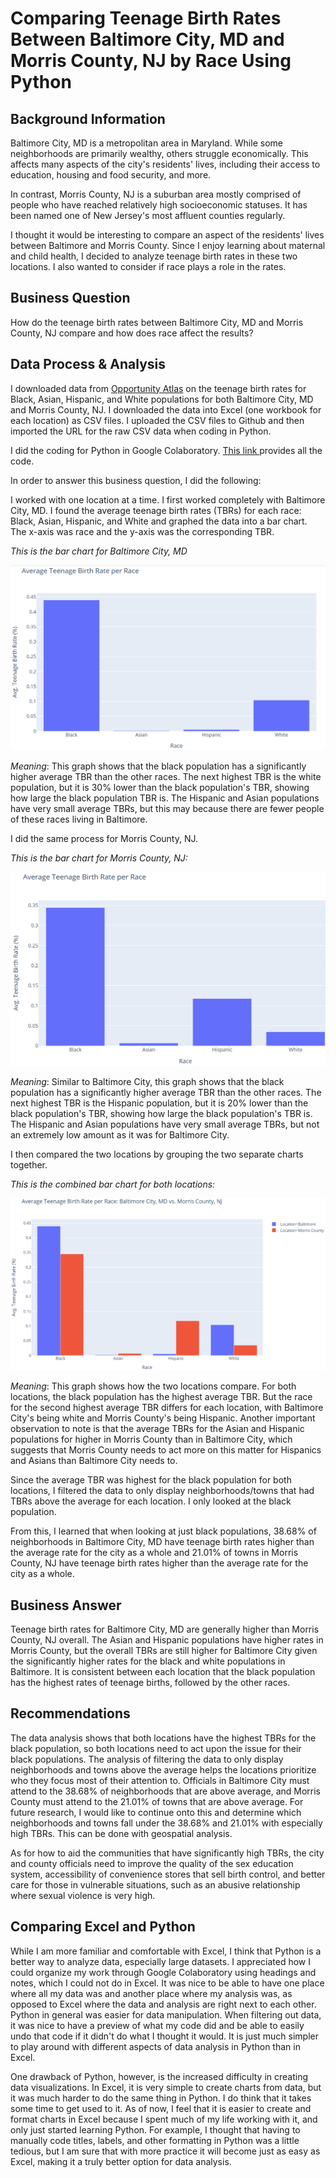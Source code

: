 # Comparing Teenage Birth Rates Between Baltimore City, MD and Morris County, NJ by Race Using Python

## Background Information 

Baltimore City, MD is a metropolitan area in Maryland. While some neighborhoods are primarily wealthy, others struggle economically. This affects many aspects of the city's residents' lives, including their access to education, housing and food security, and more.

In contrast, Morris County, NJ is a suburban area mostly comprised of people who have reached relatively high socioeconomic statuses. It has been named one of New Jersey's most affluent counties regularly.

I thought it would be interesting to compare an aspect of the residents' lives between Baltimore and Morris County. Since I enjoy learning about maternal and child health, I decided to analyze teenage birth rates in these two locations. I also wanted to consider if race plays a role in the rates.

## Business Question 

How do the teenage birth rates between Baltimore City, MD and Morris County, NJ compare and how does race affect the results?

## Data Process & Analysis 

I downloaded data from [Opportunity Atlas](https://www.opportunityatlas.org/) on the teenage birth rates for Black, Asian, Hispanic, and White populations for both Baltimore City, MD and Morris County, NJ. I downloaded the data into Excel (one workbook for each location) as CSV files. I uploaded the CSV files to Github and then imported the URL for the raw CSV data when coding in Python. 

I did the coding for Python in Google Colaboratory. [This link ](https://colab.research.google.com/drive/1lIheEioxtqNlSnr-zMkiiSYTRcBXtJiU#scrollTo=vCefxjqitPpe&uniqifier=1) provides all the code. 

In order to answer this business question, I did the following: 

I worked with one location at a time. I first worked completely with Baltimore City, MD. I found the average teenage birth rates (TBRs) for each race: Black, Asian, Hispanic, and White and graphed the data into a bar chart. The x-axis was race and the y-axis was the corresponding TBR. 

*This is the bar chart for Baltimore City, MD* 

![alt_text](bmore-bar-graph-updated.png) 

*Meaning*: This graph shows that the black population has a significantly higher average TBR than the other races. The next highest TBR is the white population, but it is 30% lower than the black population's TBR, showing how large the black population TBR is. The Hispanic and Asian populations have very small average TBRs, but this may because there are fewer people of these races living in Baltimore.

I did the same process for Morris County, NJ. 

*This is the bar chart for Morris County, NJ:* 

![alt_text](morris-bar-graph-updated-1.png) 

*Meaning*: Similar to Baltimore City, this graph shows that the black population has a significantly higher average TBR than the other races. The next highest TBR is the Hispanic population, but it is 20% lower than the black population's TBR, showing how large the black population's TBR is. The Hispanic and Asian populations have very small average TBRs, but not an extremely low amount as it was for Baltimore City.

I then compared the two locations by grouping the two separate charts together. 

*This is the combined bar chart for both locations:*

![alt_text](combined-bar-graph-updated.png) 

*Meaning*: This graph shows how the two locations compare. For both locations, the black population has the highest average TBR. But the race for the second highest average TBR differs for each location, with Baltimore City's being white and Morris County's being Hispanic. Another important observation to note is that the average TBRs for the Asian and Hispanic populations for higher in Morris County than in Baltimore City, which suggests that Morris County needs to act more on this matter for Hispanics and Asians than Baltimore City needs to.

Since the average TBR was highest for the black population for both locations, I filtered the data to only display neighborhoods/towns that had TBRs above the average for each location. I only looked at the black population. 

From this, I learned that when looking at just black populations, 38.68% of neighborhoods in Baltimore City, MD have teenage birth rates higher than the average rate for the city as a whole and 21.01% of towns in Morris County, NJ have teenage birth rates higher than the average rate for the city as a whole. 

## Business Answer 

Teenage birth rates for Baltimore City, MD are generally higher than Morris County, NJ overall. The Asian and Hispanic populations have higher rates in Morris County, but the overall TBRs are still higher for Baltimore City given the significantly higher rates for the black and white populations in Baltimore. It is consistent between each location that the black population has the highest rates of teenage births, followed by the other races. 

## Recommendations 

The data analysis shows that both locations have the highest TBRs for the black population, so both locations need to act upon the issue for their black populations. The analysis of filtering the data to only display neighborhoods and towns above the average helps the locations prioritize who they focus most of their attention to. Officials in Baltimore City must attend to the 38.68% of neighborhoods that are above average, and Morris County must attend to the 21.01% of towns that are above average. For future research, I would like to continue onto this and determine which neighborhoods and towns fall under the 38.68% and 21.01% with especially high TBRs. This can be done with geospatial analysis. 

As for how to aid the communities that have significantly high TBRs, the city and county officials need to improve the quality of the sex education system, accessibility of convenience stores that sell birth control, and better care for those in vulnerable situations, such as an abusive relationship where sexual violence is very high. 

## Comparing Excel and Python 

While I am more familiar and comfortable with Excel, I think that Python is a better way to analyze data, especially large datasets. I appreciated how I could organize my work through Google Colaboratory using headings and notes, which I could not do in Excel. It was nice to be able to have one place where all my data was and another place where my analysis was, as opposed to Excel where the data and analysis are right next to each other. Python in general was easier for data manipulation. When filtering out data, it was nice to have a preview of what my code did and be able to easily undo that code if it didn't do what I thought it would. It is just much simpler to play around with different aspects of data analysis in Python than in Excel. 

One drawback of Python, however, is the increased difficulty in creating data visualizations. In Excel, it is very simple to create charts from data, but it was much harder to do the same thing in Python. I do think that it takes some time to get used to it. As of now, I feel that it is easier to create and format charts in Excel because I spent much of my life working with it, and only just started learning Python. For example, I thought that having to manually code titles, labels, and other formatting in Python was a little tedious, but I am sure that with more practice it will become just as easy as Excel, making it a truly better option for data analysis. 

